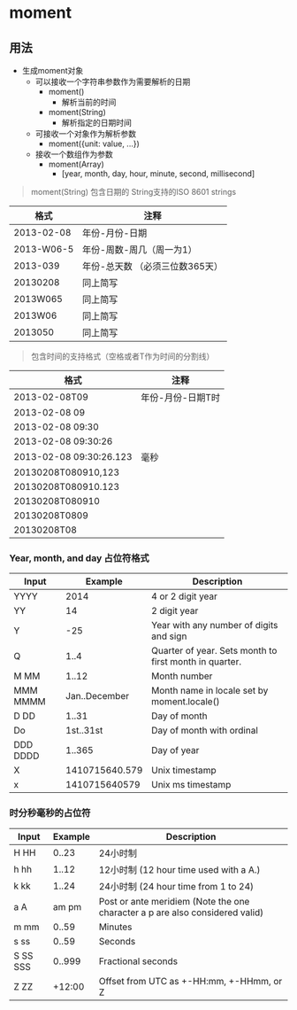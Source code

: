 # moment

## 用法

+ 生成moment对象
  + 可以接收一个字符串参数作为需要解析的日期
    + moment()
      + 解析当前的时间
    + moment(String)
      + 解析指定的日期时间
  + 可接收一个对象作为解析参数
    + moment({unit: value, ...})
  + 接收一个数组作为参数
    + moment(Array)
      + [year, month, day, hour, minute, second, millisecond]

> moment(String) 包含日期的 String支持的ISO 8601 strings

| 格式       | 注释                            |
| ---------- | ------------------------------- |
| 2013-02-08 | 年份-月份-日期                  |
| 2013-W06-5 | 年份-周数-周几（周一为1）       |
| 2013-039   | 年份-总天数 （必须三位数365天） |
| 20130208   | 同上简写                        |
| 2013W065   | 同上简写                        |
| 2013W06    | 同上简写                        |
| 2013050    | 同上简写                        |

> 包含时间的支持格式（空格或者T作为时间的分割线）

| 格式                    | 注释              |
| ----------------------- | ----------------- |
| 2013-02-08T09           | 年份-月份-日期T时 |
| 2013-02-08 09           |                   |
| 2013-02-08 09:30        |                   |
| 2013-02-08 09:30:26     |                   |
| 2013-02-08 09:30:26.123 | 毫秒              |
| 20130208T080910,123     |                   |
| 20130208T080910.123     |                   |
| 20130208T080910         |                   |
| 20130208T0809           |                   |
| 20130208T08             |                   |

### Year, month, and day 占位符格式

| Input    | Example        | Description                                            |
| -------- | -------------- | ------------------------------------------------------ |
| YYYY     | 2014           | 4 or 2 digit year                                      |
| YY       | 14             | 2 digit year                                           |
| Y        | -25            | Year with any number of digits and sign                |
| Q        | 1..4           | Quarter of year. Sets month to first month in quarter. |
| M MM     | 1..12          | Month number                                           |
| MMM MMMM | Jan..December  | Month name in locale set by moment.locale()            |
| D DD     | 1..31          | Day of month                                           |
| Do       | 1st..31st      | Day of month with ordinal                              |
| DDD DDDD | 1..365         | Day of year                                            |
| X        | 1410715640.579 | Unix timestamp                                         |
| x        | 1410715640579  | Unix ms timestamp                                      |

### 时分秒毫秒的占位符

| Input    | Example | Description                                                                  |
| -------- | ------- | ---------------------------------------------------------------------------- |
| H HH     | 0..23   | 24小时制                                                                     |
| h hh     | 1..12   | 12小时制 (12 hour time used with a A.)                                       |
| k kk     | 1..24   | 24小时制  (24 hour time from 1 to 24)                                        |
| a A      | am pm   | Post or ante meridiem (Note the one character a p are also considered valid) |
| m mm     | 0..59   | Minutes                                                                      |
| s ss     | 0..59   | Seconds                                                                      |
| S SS SSS | 0..999  | Fractional seconds                                                           |
| Z ZZ     | +12:00  | Offset from UTC as +-HH:mm, +-HHmm, or Z                                     |